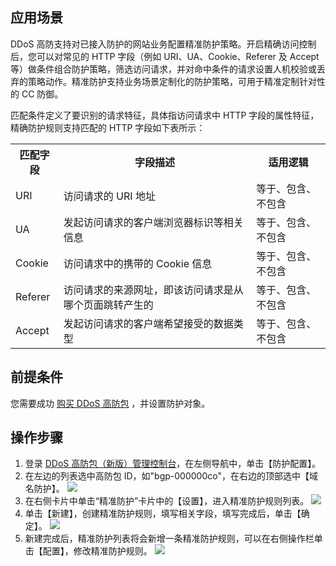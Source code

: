 ## 应用场景
DDoS 高防支持对已接入防护的网站业务配置精准防护策略。开启精确访问控制后，您可以对常见的 HTTP 字段（例如 URI、UA、Cookie、Referer 及 Accept 等）做条件组合防护策略，筛选访问请求，并对命中条件的请求设置人机校验或丢弃的策略动作。精准防护支持业务场景定制化的防护策略，可用于精准定制针对性的 CC 防御。

匹配条件定义了要识别的请求特征，具体指访问请求中 HTTP 字段的属性特征，精确防护规则支持匹配的 HTTP 字段如下表所示：
<table>
    <tr>
        <th>匹配字段</th>
        <th>字段描述</th>
				<th>适用逻辑</th>
    </tr>
    <tr>
        <td>URI</td>
        <td>访问请求的 URI 地址</td>
				<td>等于、包含、不包含</td>
    </tr>
    <tr>
        <td>UA</td>
        <td>发起访问请求的客户端浏览器标识等相关信息</td>
				<td>等于、包含、不包含</td>
    </tr>
    <tr>
        <td>Cookie</td>
        <td>访问请求中的携带的 Cookie 信息</td>
				<td>等于、包含、不包含</td>
    </tr>
    <tr>
        <td>Referer</td>
        <td>访问请求的来源网址，即该访问请求是从哪个页面跳转产生的</td>
				<td>等于、包含、不包含</td>
    </tr>
    <tr>
        <td>Accept</td>
        <td>发起访问请求的客户端希望接受的数据类型</td>
				<td>等于、包含、不包含</td>
    </tr>
</table>

## 前提条件
您需要成功 [购买 DDoS 高防包](https://cloud.tencent.com/document/product/1021/43894) ，并设置防护对象。

## 操作步骤
1. 登录 [DDoS 高防包（新版）管理控制台](https://console.cloud.tencent.com/ddos/antiddos-native/package)，在左侧导航中，单击【防护配置】。
2. 在左边的列表选中高防包 ID，如"bgp-000000co"，在右边的顶部选中【域名防护】。
![](https://main.qcloudimg.com/raw/5db5aac6aeab5250c8a831515c390999.png)
3. 在右侧卡片中单击“精准防护”卡片中的【设置】，进入精准防护规则列表。
![](https://main.qcloudimg.com/raw/8853b6b9685bbe097a70a557c467b286.png)
4. 单击【新建】，创建精准防护规则，填写相关字段，填写完成后，单击【确定】。
![](https://main.qcloudimg.com/raw/96ef4496f8c562e7979f0266a2d228a5.png)
5. 新建完成后，精准防护列表将会新增一条精准防护规则，可以在右侧操作栏单击【配置】，修改精准防护规则。
![](https://main.qcloudimg.com/raw/2f58a3eb4e1bb9e71825cfdf39706976.png)

